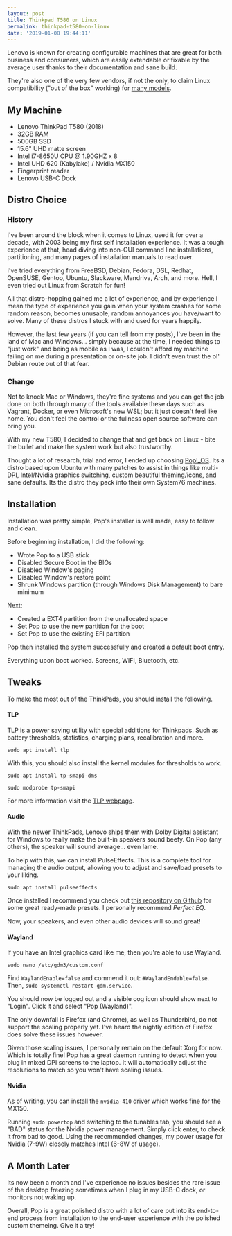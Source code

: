 ```yaml
---
layout: post
title: Thinkpad T580 on Linux
permalink: thinkpad-t580-on-linux
date: '2019-01-08 19:44:11'
---
```


Lenovo is known for creating configurable machines that are great for both business and consumers, which are easily extendable or fixable by the average user thanks to their documentation and sane build.

They're also one of the very few vendors, if not the only, to claim Linux compatibility ("out of the box" working) for [many models](https://support.lenovo.com/ca/en/solutions/pd031426).

## My Machine

- Lenovo ThinkPad T580 (2018)
- 32GB RAM
- 500GB SSD
- 15.6" UHD matte screen
- Intel i7-8650U CPU @ 1.90GHZ x 8
- Intel UHD 620 (Kabylake) / Nvidia MX150
- Fingerprint reader
- Lenovo USB-C Dock

## Distro Choice

### History

I've been around the block when it comes to Linux, used it for over a decade, with 2003 being my first self installation experience. It was a tough experience at that, head diving into non-GUI command line installations, partitioning, and many pages of installation manuals to read over.

I've tried everything from FreeBSD, Debian, Fedora, DSL, Redhat, OpenSUSE, Gentoo, Ubuntu, Slackware, Mandriva, Arch, and more. Hell, I even tried out Linux from Scratch for fun!

All that distro-hopping gained me a lot of experience, and by experience I mean the type of experience you gain when your system crashes for some random reason, becomes unusable, random annoyances you have/want to solve. Many of these distros I stuck with and used for years happily.

However, the last few years (if you can tell from my posts), I've been in the land of Mac and Windows... simply because at the time, I needed things to "just work" and being as mobile as I was, I couldn't afford my machine failing on me during a presentation or on-site job. I didn't even trust the ol' Debian route out of that fear.

### Change

Not to knock Mac or Windows, they're fine systems and you can get the job done on both through many of the tools available these days such as Vagrant, Docker, or even Microsoft's new WSL; but it just doesn't feel like home. You don't feel the control or the fullness open source software can bring you.

With my new T580, I decided to change that and get back on Linux - bite the bullet and make the system work but also trustworthy.

Thought a lot of research, trial and error, I ended up choosing [Pop!\_OS](https://system76.com/pop). Its a distro based upon Ubuntu with many patches to assist in things like multi-DPI, Intel/Nvidia graphics switching, custom beautiful theming/icons, and sane defaults. Its the distro they pack into their own System76 machines.

## Installation

Installation was pretty simple, Pop's installer is well made, easy to follow and clean.

Before beginning installation, I did the following:

- Wrote Pop to a USB stick
- Disabled Secure Boot in the BIOs
- Disabled Window's paging
- Disabled Window's restore point
- Shrunk Windows partition (through Windows Disk Management) to bare minimum

Next:

- Created a EXT4 partition from the unallocated space
- Set Pop to use the new partition for the boot
- Set Pop to use the existing EFI partition

Pop then installed the system successfully and created a default boot entry.

Everything upon boot worked. Screens, WIFI, Bluetooth, etc.

## Tweaks

To make the most out of the ThinkPads, you should install the following.

#### TLP

TLP is a power saving utility with special additions for Thinkpads. Such as battery thresholds, statistics, charging plans, recalibration and more.

`sudo apt install tlp`

With this, you should also install the kernel modules for thresholds to work.

`sudo apt install tp-smapi-dms`

`sudo modprobe tp-smapi`

For more information visit the [TLP webpage](https://linrunner.de/en/tlp/docs/tlp-linux-advanced-power-management.html).

#### Audio

With the newer ThinkPads, Lenovo ships them with Dolby Digital assistant for Windows to really make the built-in speakers sound beefy. On Pop (any others), the speaker will sound average... even lame.

To help with this, we can install PulseEffects. This is a complete tool for managing the audio output, allowing you to adjust and save/load presets to your liking.

`sudo apt install pulseeffects`

Once installed I recommend you check out [this repository on Github](https://github.com/JackHack96/PulseEffects-Presets) for some great ready-made presets. I personally recommend _Perfect EQ_.

Now, your speakers, and even other audio devices will sound great!

#### Wayland

If you have an Intel graphics card like me, then you're able to use Wayland.

`sudo nano /etc/gdm3/custom.conf`

Find `WaylandEnable=false` and commend it out: `#WaylandEndable=false`. Then, `sudo systemctl restart gdm.service`.

You should now be logged out and a visible cog icon should show next to "Login". Click it and select "Pop (Wayland)".

The only downfall is Firefox (and Chrome), as well as Thunderbird, do not support the scaling properly yet. I've heard the nightly edition of Firefox does solve these issues however.

Given those scaling issues, I personally remain on the default Xorg for now. Which is totally fine! Pop has a great daemon running to detect when you plug in mixed DPI screens to the laptop. It will automatically adjust the resolutions to match so you won't have scaling issues.

#### Nvidia

As of writing, you can install the `nvidia-410` driver which works fine for the MX150.

Running `sudo powertop` and switching to the tunables tab, you should see a "BAD" status for the Nvidia power management. Simply click enter, to check it from bad to good. Using the recommended changes, my power usage for Nvidia (7-9W) closely matches Intel (6-8W of usage).

## A Month Later

Its now been a month and I've experience no issues besides the rare issue of the desktop freezing sometimes when I plug in my USB-C dock, or monitors not waking up.

Overall, Pop is a great polished distro with a lot of care put into its end-to-end process from installation to the end-user experience with the polished custom themeing. Give it a try!
